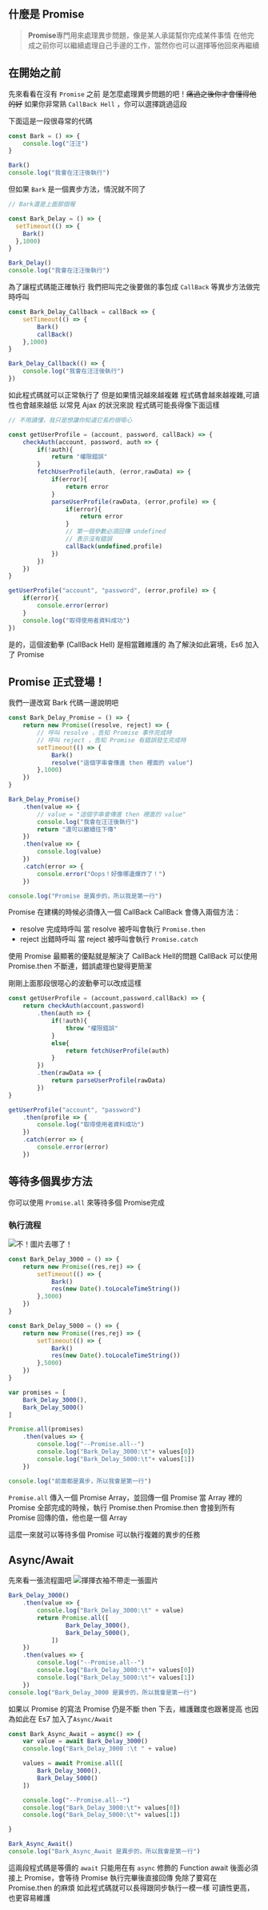 ## 什麼是 Promise

> **Promise**專門用來處理異步問題，像是某人承諾幫你完成某件事情
> 在他完成之前你可以繼續處理自己手邊的工作，當然你也可以選擇等他回來再繼續

## 在開始之前

先來看看在沒有 `Promise` 之前
是怎麼處理異步問題的吧！~~痛過之後你才會懂得他的好~~
如果你非常熟 `CallBack Hell` ，你可以選擇跳過這段

下面這是一段很尋常的代碼

```js
const Bark = () => {
    console.log("汪汪")
}

Bark()
console.log("我會在汪汪後執行")
```

但如果 `Bark` 是一個異步方法，情況就不同了

```js
// Bark還是上面那個喔

const Bark_Delay = () => {
  setTimeout(() => {
    Bark()
  },1000)
}

Bark_Delay()
console.log("我會在汪汪後執行")
```

為了讓程式碼能正確執行
我們把叫完之後要做的事包成 `CallBack`
等異步方法做完時呼叫

```js
const Bark_Delay_Callback = callBack => {
    setTimeout(() => {
        Bark()
        callBack()
    },1000)
}

Bark_Delay_Callback(() => {
    console.log("我會在汪汪後執行")
})
```

如此程式碼就可以正常執行了
但是如果情況越來越複雜
程式碼會越來越複雜,可讀性也會越來越低
以常見 Ajax 的狀況來說
程式碼可能長得像下面這樣

```js
// 不用讀懂，我只是想讓你知道它長的很噁心

const getUserProfile = (account, password, callBack) => {
    checkAuth(account, password, auth => {
        if(!auth){
            return "權限錯誤"
        }
        fetchUserProfile(auth, (error,rawData) => {
            if(error){
                return error
            }
            parseUserProfile(rawData, (error,profile) => {
                if(error){
                    return error
                }
                // 第一個參數必須回傳 undefined
                // 表示沒有錯誤
                callBack(undefined,profile)
            })
        })
    })
}

getUserProfile("account", "password", (error,profile) => {
    if(error){
        console.error(error)
    }
    console.log("取得使用者資料成功")
})
```

是的，這個波動拳 (CallBack Hell) 是相當難維護的
為了解決如此窘境，Es6 加入了 Promise

## Promise 正式登場！

我們一邊改寫 Bark 代碼一邊說明吧

```js
const Bark_Delay_Promise = () => {
    return new Promise((resolve, reject) => {
        // 呼叫 resolve ，告知 Promise 事件完成時
        // 呼叫 reject ，告知 Promise 有錯誤發生完成時
        setTimeout(() => {
            Bark()
            resolve("這個字串會傳進 then 裡面的 value")
        },1000)
    })
}

Bark_Delay_Promise()
    .then(value => {
        // value = "這個字串會傳進 then 裡面的 value"
        console.log("我會在汪汪後執行")
        return "還可以繼續往下傳"
    })
    .then(value => {
        console.log(value)
    })
    .catch(error => {
        console.error("Oops！好像哪邊爆炸了！")
    })

console.log("Promise 是異步的，所以我是第一行")
```

Promise 在建構的時候必須傳入一個 CallBack
CallBack 會傳入兩個方法：

+ resolve
  完成時呼叫
  當 resolve 被呼叫會執行 `Promise.then`
+ reject
  出錯時呼叫
  當 reject 被呼叫會執行 `Promise.catch`

使用 Promise 最顯著的優點就是解決了 CallBack Hell的問題
CallBack 可以使用 Promise.then 不斷連，錯誤處理也變得更簡潔

剛剛上面那段很噁心的波動拳可以改成這樣

```js
const getUserProfile = (account,password,callBack) => {
    return checkAuth(account,password)
        .then(auth => {
            if(!auth){
                throw "權限錯誤"
            }
            else{
                return fetchUserProfile(auth)
            }
        })
        .then(rawData => {
            return parseUserProfile(rawData)
        })
}

getUserProfile("account", "password")
    .then(profile => {
        console.log("取得使用者資料成功")
    })
    .catch(error => {
        console.error(error)
    })
```

## 等待多個異步方法

你可以使用 `Promise.all` 來等待多個 Promise完成

### 執行流程

![不！圖片去哪了！](./flow1.svg)

```js
const Bark_Delay_3000 = () => {
    return new Promise((res,rej) => {
        setTimeout(() => {
            Bark()
            res(new Date().toLocaleTimeString())
        },3000)
    })
}

const Bark_Delay_5000 = () => {
    return new Promise((res,rej) => {
        setTimeout(() => {
            Bark()
            res(new Date().toLocaleTimeString())
        },5000)
    })
}

var promises = [
    Bark_Delay_3000(),
    Bark_Delay_5000()
]

Promise.all(promises)
    .then(values => {
        console.log("--Promise.all--")
        console.log("Bark_Delay_3000:\t"+ values[0])
        console.log("Bark_Delay_5000:\t"+ values[1])
    })

console.log("前面都是異步，所以我會是第一行")
```

`Promise.all` 傳入一個 Promise Array，並回傳一個 Promise
當 Array 裡的 Promise 全部完成的時候，執行 Promise.then
Promise.then 會接到所有 Promise 回傳的值，他也是一個 Array

這麼一來就可以等待多個 Promise
可以執行複雜的異步的任務

## Async/Await

先來看一張流程圖吧
![揮揮衣袖不帶走一張圖片](./flow2.svg)

```js
Bark_Delay_3000()
    .then(value => {
        console.log("Bark_Delay_3000:\t" + value)
        return Promise.all([
                Bark_Delay_3000(),
                Bark_Delay_5000(),
            ])
    })
    .then(values => {
        console.log("--Promise.all--")
        console.log("Bark_Delay_3000:\t"+ values[0])
        console.log("Bark_Delay_5000:\t"+ values[1])
    })
console.log("Bark_Delay_3000 是異步的，所以我會是第一行")
```

如果以 Promise 的寫法
Promise 仍是不斷 then 下去，維護難度也跟著提高
也因為如此在 Es7 加入了`Async/Await`

```js
const Bark_Async_Await = async() => {
    var value = await Bark_Delay_3000()
    console.log("Bark_Delay_3000 :\t " + value)

    values = await Promise.all([
        Bark_Delay_3000(),
        Bark_Delay_5000()
    ])

    console.log("--Promise.all--")
    console.log("Bark_Delay_3000:\t"+ values[0])
    console.log("Bark_Delay_5000:\t"+ values[1])

}

Bark_Async_Await()
console.log("Bark_Async_Await 是異步的，所以我會是第一行")
```

這兩段程式碼是等價的
`await` 只能用在有 `async` 修飾的 Function
await 後面必須接上 Promise，會等待 Promise 執行完畢後直接回傳
免除了要寫在 Promise.then 的麻煩
如此程式碼就可以長得跟同步執行一模一樣
可讀性更高，也更容易維護
